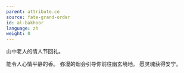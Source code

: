 ```yaml
---
parent: attribute.ce
source: fate-grand-order
id: al-bakhoor
language: zh
weight: 0
---
```


山中老人的情人节回礼。

能令人心情平静的香。
弥漫的烟会引导你前往幽玄境地。
愿灵魂获得安宁。
